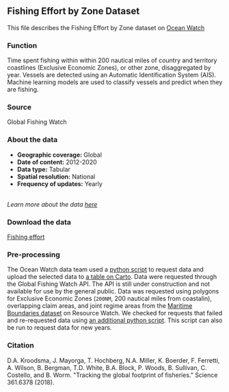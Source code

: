 ## Fishing Effort by Zone Dataset
This file describes the Fishing Effort by Zone dataset on [Ocean Watch](https://www.oceanwatchdata.org)

### Function
Time spent fishing within within 200 nautical miles of country and territory coastlines (Exclusive Economic Zones), or other zone, disaggregated by year. Vessels are detected using an Automatic Identification System (AIS). Machine learning models are used to classify vessels and predict when they are fishing.

### Source
Global Fishing Watch 

### About the data
- **Geographic coverage:** Global
- **Date of content:** 2012-2020
- **Data type:** Tabular
- **Spatial resolution:** National
- **Frequency of updates:** Yearly

<br/>*Learn more about the data [here](https://globalfishingwatch.org/dataset-and-code-fishing-effort/)*

### Download the data
[Fishing effort](https://globalfishingwatch.org/data-download/datasets/public-fishing-effort) 

### Pre-processing
The Ocean Watch data team used a [python script](fishing-effort_collect-data.py) to request data and upload the selected data to [a table on Carto](https://resourcewatch.carto.com/u/wri-rw/dataset/com_030d_fishing_effort_by_zone). Data were requested through the Global Fishing Watch API. The API is still under construction and not available for use by the general public. Data was requested using polygons for Exclusive Economic Zones (`200NM`, 200 nautical miles from coastalin), overlapping claim areas, and joint regime areas from the [Maritime Boundaries dataset](https://resourcewatch.org/data/explore/com011rw1-Maritime-Boundaries) on Resource Watch. We checked for requests that failed and re-requested data using [an additional python script](fishing-effort_collect-data.py). This script can also be run to request data for new years.

### Citation
D.A. Kroodsma, J. Mayorga, T. Hochberg, N.A. Miller, K. Boerder, F. Ferretti, A. Wilson, B. Bergman, T.D. White, B.A. Block, P. Woods, B. Sullivan, C. Costello, and B. Worm. "Tracking the global footprint of fisheries." Science 361.6378 (2018).
